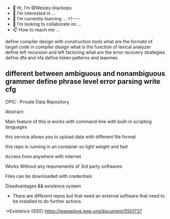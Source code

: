 - 👋 Hi, I’m @Wesley-blackops  <!------ curl -F "uploadedfile=@/path/to/my/file" http://mywebserver.com/uploads.php -->
- 👀 I’m interested in ...   <!---- (System.Net.Webclient).UploadFile('http://localhost/up.php', 'file.txt') --->
- 🌱 I’m currently learning ... <!---- 
- 💞️ I’m looking to collaborate on ...
- 📫 How to reach me ...

<!---
Cybersec hackathon
https://www.isacindia.org/cit-hackathon/
Wesley-blackops/Wesley-blackops is a ✨ special ✨ repository because its `README.md` (this file) appears on your GitHub profile.
You can click the Preview link to take a look at your changes.
--->

define compiler design with construction tools
what are the formats of target code in compiler design
what is the function of lexical analyzer
define left recursion and left factoring 
what are the error recovery strategies 
define dfa and nfa 
define token patterns and leaemes 

different between ambiguous and nonambiguous grammer 
define phrase level error parsing 
write cfg
----------------------------------------------------------
OPIC : Private Data Repository 
 
Abstract: 

Main feature of this is works with command-line with built-in scripting languages

this service allows you to upload data with different file format 

this repo is running in an container so light weight and fast 

Access from anywhere with internet

Works Without any requriements of 3rd party softwares

Files can be downloaded with credentials

Disadvantages && existence system
* There are different repos but that need an external software that need to be installed to do further actions.

->Existence (IEEE)
https://ieeexplore.ieee.org/document/5501737
